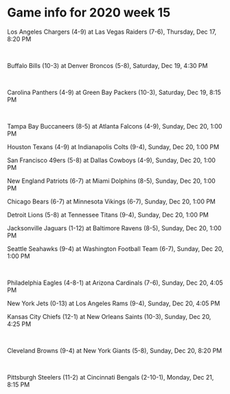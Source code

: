 # Game info for 2020 week 15

Los Angeles Chargers (4-9) at Las Vegas Raiders (7-6), Thursday, Dec 17, 8:20 PM


<br/>

Buffalo Bills (10-3) at Denver Broncos (5-8), Saturday, Dec 19, 4:30 PM


<br/>

Carolina Panthers (4-9) at Green Bay Packers (10-3), Saturday, Dec 19, 8:15 PM


<br/>

Tampa Bay Buccaneers (8-5) at Atlanta Falcons (4-9), Sunday, Dec 20, 1:00 PM

Houston Texans (4-9) at Indianapolis Colts (9-4), Sunday, Dec 20, 1:00 PM

San Francisco 49ers (5-8) at Dallas Cowboys (4-9), Sunday, Dec 20, 1:00 PM

New England Patriots (6-7) at Miami Dolphins (8-5), Sunday, Dec 20, 1:00 PM

Chicago Bears (6-7) at Minnesota Vikings (6-7), Sunday, Dec 20, 1:00 PM

Detroit Lions (5-8) at Tennessee Titans (9-4), Sunday, Dec 20, 1:00 PM

Jacksonville Jaguars (1-12) at Baltimore Ravens (8-5), Sunday, Dec 20, 1:00 PM

Seattle Seahawks (9-4) at Washington Football Team (6-7), Sunday, Dec 20, 1:00 PM


<br/>

Philadelphia Eagles (4-8-1) at Arizona Cardinals (7-6), Sunday, Dec 20, 4:05 PM

New York Jets (0-13) at Los Angeles Rams (9-4), Sunday, Dec 20, 4:05 PM

Kansas City Chiefs (12-1) at New Orleans Saints (10-3), Sunday, Dec 20, 4:25 PM


<br/>

Cleveland Browns (9-4) at New York Giants (5-8), Sunday, Dec 20, 8:20 PM


<br/>

Pittsburgh Steelers (11-2) at Cincinnati Bengals (2-10-1), Monday, Dec 21, 8:15 PM

